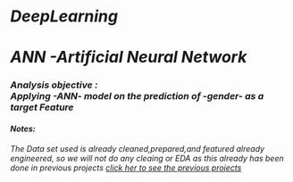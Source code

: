 # *DeepLearning*


#  *ANN -Artificial Neural Network*

### *Analysis objective :<br>Applying -ANN- model on the prediction of -gender- as a target Feature*


#### *Notes:*

*The Data set used is already cleaned,prepared,and featured already engineered, so we will not do any cleaing or EDA as this already has been done in previous projects [click her to see the previous projects](https://github.com/omars1234/Siteck.git)*